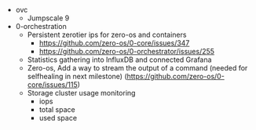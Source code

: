 - ovc
  - Jumpscale 9
- 0-orchestration
  - Persistent zerotier ips for zero-os and containers
    - https://github.com/zero-os/0-core/issues/347
    - https://github.com/zero-os/0-orchestrator/issues/255
  - Statistics gathering into InfluxDB and connected Grafana
  - Zero-os, Add a way to stream the output of a command (needed for selfhealing in next milestone) (https://github.com/zero-os/0-core/issues/115) 
  - Storage cluster usage monitoring
    - iops
    - total space
    - used space
